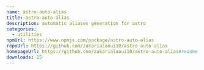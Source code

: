 ```yaml
---
name: astro-auto-alias
title: astro-auto-alias
description: automatic aliases generation for astro
categories:
  - utilities
npmUrl: https://www.npmjs.com/package/astro-auto-alias
repoUrl: https://github.com/zakarialaoui10/astro-auto-alias
homepageUrl: https://github.com/zakarialaoui10/astro-auto-alias#readme
downloads: 25
---
```

